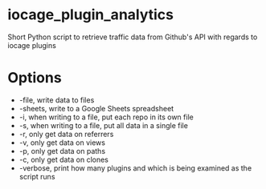 # iocage_plugin_analytics
Short Python script to retrieve traffic data from Github's API with regards to iocage plugins

# Options
* -file, write data to files
* -sheets, write to a Google Sheets spreadsheet
* -i, when writing to a file, put each repo in its own file
* -s, when writing to a file, put all data in a single file
* -r, only get data on referrers
* -v, only get data on views
* -p, only get data on paths
* -c, only get data on clones
* -verbose, print how many plugins and which is being examined as the script runs
